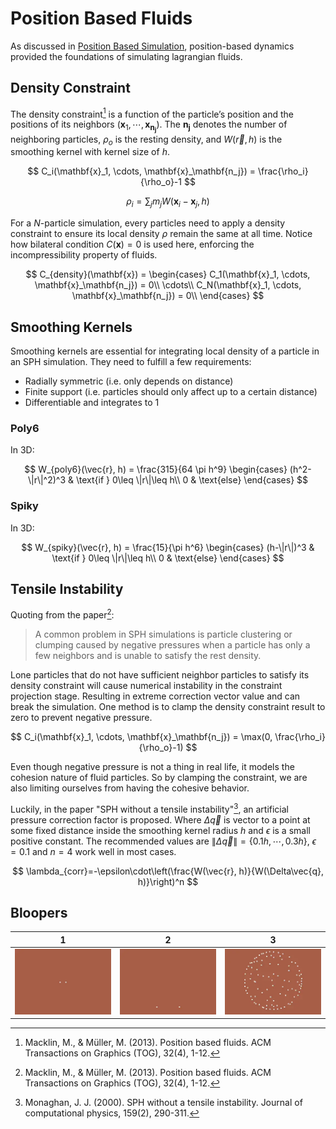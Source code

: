 # Position Based Fluids
As discussed in [Position Based Simulation](position-based.md), position-based dynamics provided the foundations of simulating lagrangian fluids. 

## Density Constraint
The density constraint[^1] is a function of the particle’s position and the positions of its neighbors $(\mathbf{x}_1, \cdots, \mathbf{x}_\mathbf{n_j})$. The $\mathbf{n_j}$ denotes the number of neighboring particles, $\rho_o$ is the resting density, and $W(\vec{r}, h)$ is the smoothing kernel with kernel size of $h$.

$$
C_i(\mathbf{x}_1, \cdots, \mathbf{x}_\mathbf{n_j}) = \frac{\rho_i}{\rho_o}-1
$$

$$
\rho_i = \sum_j{m_j W(\mathbf{x}_i - \mathbf{x}_j, h)}
$$

For a $N$-particle simulation, every particles need to apply a density constraint to ensure its local density $\rho$ remain the same at all time. Notice how bilateral condition $C(\mathbf{x})=0$ is used here, enforcing the incompressibility property of fluids.

$$
C_{density}(\mathbf{x}) =
\begin{cases}
C_1(\mathbf{x}_1, \cdots, \mathbf{x}_\mathbf{n_j}) = 0\\
\cdots\\
C_N(\mathbf{x}_1, \cdots, \mathbf{x}_\mathbf{n_j}) = 0\\
\end{cases}
$$

## Smoothing Kernels
Smoothing kernels are essential for integrating local density of a particle in an SPH simulation. They need to fulfill a few requirements:

- Radially symmetric (i.e. only depends on distance)
- Finite support (i.e. particles should only affect up to a certain distance)
- Differentiable and integrates to 1

### Poly6
In 3D:

$$
W_{poly6}(\vec{r}, h) = \frac{315}{64 \pi h^9}
  \begin{cases}
  (h^2-\|r\|^2)^3 & \text{if } 0\leq \|r\|\leq h\\
  0               & \text{else}
  \end{cases}
$$

### Spiky
In 3D:

$$
W_{spiky}(\vec{r}, h) = \frac{15}{\pi h^6}
  \begin{cases}
  (h-\|r\|)^3 & \text{if } 0\leq \|r\|\leq h\\
  0           & \text{else}
  \end{cases}
$$

## Tensile Instability
Quoting from the paper[^1]:
> A common problem in SPH simulations is particle clustering or
clumping caused by negative pressures when a particle has only a
few neighbors and is unable to satisfy the rest density.

Lone particles that do not have sufficient neighbor particles to satisfy its density constraint will cause numerical instability in the constraint projection stage. Resulting in extreme correction vector value and can break the simulation. One method is to clamp the density constraint result to zero to prevent negative pressure.

$$
C_i(\mathbf{x}_1, \cdots, \mathbf{x}_\mathbf{n_j}) = \max(0, \frac{\rho_i}{\rho_o}-1)
$$

Even though negative pressure is not a thing in real life, it models the cohesion nature of fluid particles. So by clamping the constraint, we are also limiting ourselves from having the cohesive behavior.

Luckily, in the paper "SPH without a tensile instability"[^2], an artificial pressure correction factor is proposed. Where $\Delta\vec{q}$ is vector to a point at some fixed distance inside the smoothing kernel radius $h$ and $\epsilon$ is a small positive constant. The recommended values are $\|\Delta\vec{q}\|=\{0.1h, \cdots, 0.3h\}$, $\epsilon = 0.1$ and $n = 4$ work well in most cases.

$$
\lambda_{corr}=-\epsilon\cdot\left(\frac{W(\vec{r}, h)}{W(\Delta\vec{q}, h)}\right)^n
$$

[^1]: Macklin, M., & Müller, M. (2013). Position based fluids. ACM Transactions on Graphics (TOG), 32(4), 1-12.
[^2]: Monaghan, J. J. (2000). SPH without a tensile instability. Journal of computational physics, 159(2), 290-311.

## Bloopers
|1|2|3|
|:--:|:--:|:--:|
|![](/img/blooper1.webp)|![](/img/blooper2.webp)|![](/img/blooper3.webp)